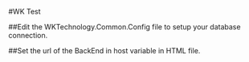 #WK Test

##Edit the WKTechnology.Common.Config file to setup your database connection.

##Set the url of the BackEnd in host variable in HTML file.

